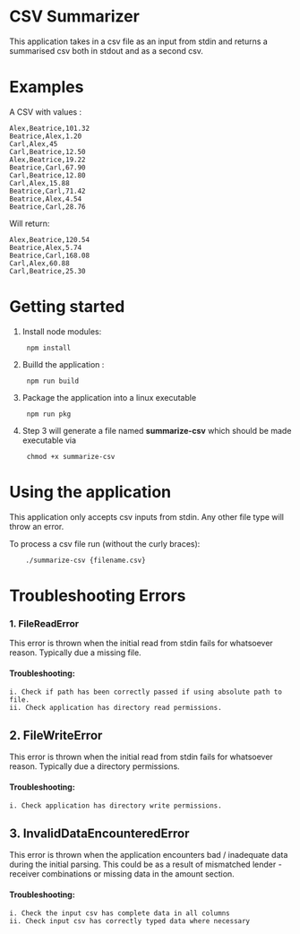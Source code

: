 # CSV Summarizer
This application takes in a csv file as an input from stdin and returns a summarised csv both in stdout and as a second csv.

# Examples

A CSV with values :

    Alex,Beatrice,101.32
    Beatrice,Alex,1.20
    Carl,Alex,45
    Carl,Beatrice,12.50
    Alex,Beatrice,19.22
    Beatrice,Carl,67.90
    Carl,Beatrice,12.80
    Carl,Alex,15.88
    Beatrice,Carl,71.42
    Beatrice,Alex,4.54
    Beatrice,Carl,28.76

Will return:

    Alex,Beatrice,120.54
    Beatrice,Alex,5.74
    Beatrice,Carl,168.08
    Carl,Alex,60.88
    Carl,Beatrice,25.30

# Getting started

  
1. Install node modules:

        npm install  

2. Builld the application :

        npm run build

3. Package the application into a linux executable

        npm run pkg

4. Step 3 will generate a file named **summarize-csv** which should be made executable via

        chmod +x summarize-csv
        

# Using the application
  
  This application only accepts csv inputs from stdin. Any other file type will throw an error.
  
  To process a csv file run (without the curly braces):
  
        ./summarize-csv {filename.csv}
        
# Troubleshooting Errors

   ### 1. FileReadError
  
  This error is thrown when the initial read from stdin fails for whatsoever reason. Typically due a missing file. 
  
  #### Troubleshooting:
    i. Check if path has been correctly passed if using absolute path to file.
    ii. Check application has directory read permissions.

  
  ## 2.  FileWriteError

  This error is thrown when the initial read from stdin fails for whatsoever reason. Typically due a directory permissions. 

  #### Troubleshooting:
    i. Check application has directory write permissions.

## 3. InvalidDataEncounteredError
  
  This error is thrown when the application encounters bad / inadequate data during the initial parsing. This could be as a result of mismatched
  lender - receiver combinations or missing data in the amount section.

  #### Troubleshooting:
    i. Check the input csv has complete data in all columns
    ii. Check input csv has correctly typed data where necessary


  
